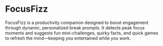 # FocusFizz
FocusFizz is a productivity companion designed to boost engagement through dynamic, personalized break prompts. It detects peak focus moments and suggests fun mini-challenges, quirky facts, and quick games to refresh the mind—keeping you entertained while you work.
